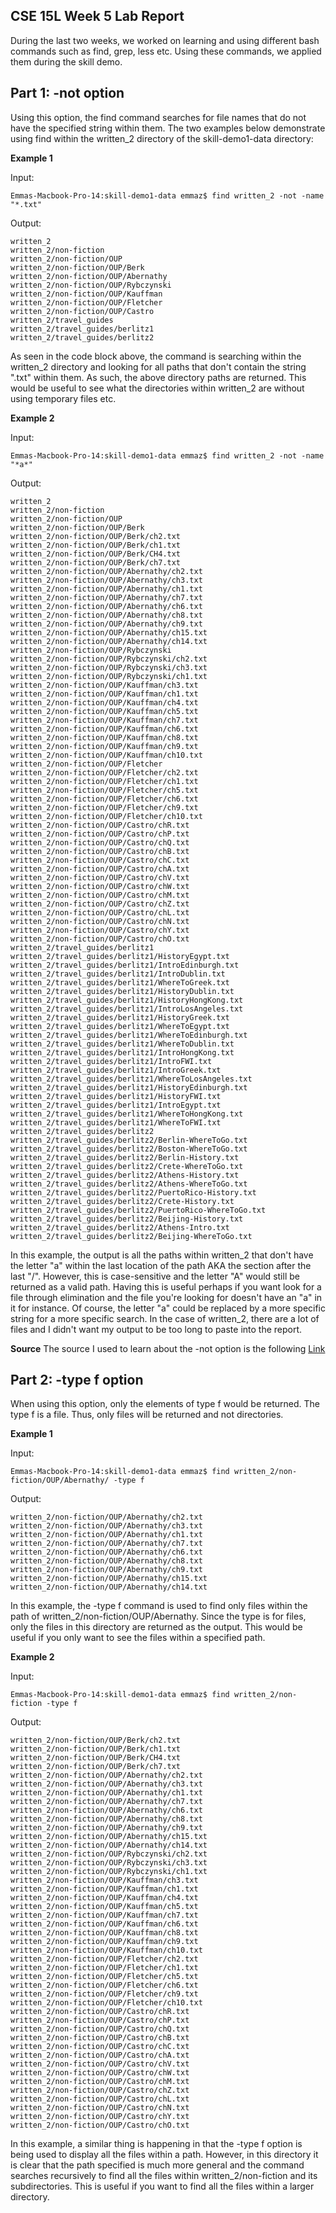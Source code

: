 CSE 15L Week 5 Lab Report
---
During the last two weeks, we worked on learning and using different bash commands such as find, grep, less etc. Using these commands, we applied them during the skill demo.

Part 1: -not option
 ---
Using this option, the find command searches for file names that do not have the specified string within them. The two examples below demonstrate using find within the written_2 directory of the skill-demo1-data directory:

**Example 1**

Input:

`Emmas-Macbook-Pro-14:skill-demo1-data emmaz$ find written_2 -not -name "*.txt"`

Output:
```
written_2
written_2/non-fiction
written_2/non-fiction/OUP
written_2/non-fiction/OUP/Berk
written_2/non-fiction/OUP/Abernathy
written_2/non-fiction/OUP/Rybczynski
written_2/non-fiction/OUP/Kauffman
written_2/non-fiction/OUP/Fletcher
written_2/non-fiction/OUP/Castro
written_2/travel_guides
written_2/travel_guides/berlitz1
written_2/travel_guides/berlitz2
```

As seen in the code block above, the command is searching within the written_2 directory and looking for all paths that don't contain the string ".txt" within them. As such, the above directory paths are returned. This would be useful to see what the directories within written_2 are without using temporary files etc. 

**Example 2**

Input: 

`Emmas-Macbook-Pro-14:skill-demo1-data emmaz$ find written_2 -not -name "*a*"`

Output:
```
written_2
written_2/non-fiction
written_2/non-fiction/OUP
written_2/non-fiction/OUP/Berk
written_2/non-fiction/OUP/Berk/ch2.txt
written_2/non-fiction/OUP/Berk/ch1.txt
written_2/non-fiction/OUP/Berk/CH4.txt
written_2/non-fiction/OUP/Berk/ch7.txt
written_2/non-fiction/OUP/Abernathy/ch2.txt
written_2/non-fiction/OUP/Abernathy/ch3.txt
written_2/non-fiction/OUP/Abernathy/ch1.txt
written_2/non-fiction/OUP/Abernathy/ch7.txt
written_2/non-fiction/OUP/Abernathy/ch6.txt
written_2/non-fiction/OUP/Abernathy/ch8.txt
written_2/non-fiction/OUP/Abernathy/ch9.txt
written_2/non-fiction/OUP/Abernathy/ch15.txt
written_2/non-fiction/OUP/Abernathy/ch14.txt
written_2/non-fiction/OUP/Rybczynski
written_2/non-fiction/OUP/Rybczynski/ch2.txt
written_2/non-fiction/OUP/Rybczynski/ch3.txt
written_2/non-fiction/OUP/Rybczynski/ch1.txt
written_2/non-fiction/OUP/Kauffman/ch3.txt
written_2/non-fiction/OUP/Kauffman/ch1.txt
written_2/non-fiction/OUP/Kauffman/ch4.txt
written_2/non-fiction/OUP/Kauffman/ch5.txt
written_2/non-fiction/OUP/Kauffman/ch7.txt
written_2/non-fiction/OUP/Kauffman/ch6.txt
written_2/non-fiction/OUP/Kauffman/ch8.txt
written_2/non-fiction/OUP/Kauffman/ch9.txt
written_2/non-fiction/OUP/Kauffman/ch10.txt
written_2/non-fiction/OUP/Fletcher
written_2/non-fiction/OUP/Fletcher/ch2.txt
written_2/non-fiction/OUP/Fletcher/ch1.txt
written_2/non-fiction/OUP/Fletcher/ch5.txt
written_2/non-fiction/OUP/Fletcher/ch6.txt
written_2/non-fiction/OUP/Fletcher/ch9.txt
written_2/non-fiction/OUP/Fletcher/ch10.txt
written_2/non-fiction/OUP/Castro/chR.txt
written_2/non-fiction/OUP/Castro/chP.txt
written_2/non-fiction/OUP/Castro/chQ.txt
written_2/non-fiction/OUP/Castro/chB.txt
written_2/non-fiction/OUP/Castro/chC.txt
written_2/non-fiction/OUP/Castro/chA.txt
written_2/non-fiction/OUP/Castro/chV.txt
written_2/non-fiction/OUP/Castro/chW.txt
written_2/non-fiction/OUP/Castro/chM.txt
written_2/non-fiction/OUP/Castro/chZ.txt
written_2/non-fiction/OUP/Castro/chL.txt
written_2/non-fiction/OUP/Castro/chN.txt
written_2/non-fiction/OUP/Castro/chY.txt
written_2/non-fiction/OUP/Castro/chO.txt
written_2/travel_guides/berlitz1
written_2/travel_guides/berlitz1/HistoryEgypt.txt
written_2/travel_guides/berlitz1/IntroEdinburgh.txt
written_2/travel_guides/berlitz1/IntroDublin.txt
written_2/travel_guides/berlitz1/WhereToGreek.txt
written_2/travel_guides/berlitz1/HistoryDublin.txt
written_2/travel_guides/berlitz1/HistoryHongKong.txt
written_2/travel_guides/berlitz1/IntroLosAngeles.txt
written_2/travel_guides/berlitz1/HistoryGreek.txt
written_2/travel_guides/berlitz1/WhereToEgypt.txt
written_2/travel_guides/berlitz1/WhereToEdinburgh.txt
written_2/travel_guides/berlitz1/WhereToDublin.txt
written_2/travel_guides/berlitz1/IntroHongKong.txt
written_2/travel_guides/berlitz1/IntroFWI.txt
written_2/travel_guides/berlitz1/IntroGreek.txt
written_2/travel_guides/berlitz1/WhereToLosAngeles.txt
written_2/travel_guides/berlitz1/HistoryEdinburgh.txt
written_2/travel_guides/berlitz1/HistoryFWI.txt
written_2/travel_guides/berlitz1/IntroEgypt.txt
written_2/travel_guides/berlitz1/WhereToHongKong.txt
written_2/travel_guides/berlitz1/WhereToFWI.txt
written_2/travel_guides/berlitz2
written_2/travel_guides/berlitz2/Berlin-WhereToGo.txt
written_2/travel_guides/berlitz2/Boston-WhereToGo.txt
written_2/travel_guides/berlitz2/Berlin-History.txt
written_2/travel_guides/berlitz2/Crete-WhereToGo.txt
written_2/travel_guides/berlitz2/Athens-History.txt
written_2/travel_guides/berlitz2/Athens-WhereToGo.txt
written_2/travel_guides/berlitz2/PuertoRico-History.txt
written_2/travel_guides/berlitz2/Crete-History.txt
written_2/travel_guides/berlitz2/PuertoRico-WhereToGo.txt
written_2/travel_guides/berlitz2/Beijing-History.txt
written_2/travel_guides/berlitz2/Athens-Intro.txt
written_2/travel_guides/berlitz2/Beijing-WhereToGo.txt
```

In this example, the output is all the paths within written_2 that don't have the letter "a" within the last location of the path AKA the section after the last "/". However, this is case-sensitive and the letter "A" would still be returned as a valid path. Having this is useful perhaps if you want look for a file through elimination and the file you're looking for doesn't have an "a" in it for instance. Of course, the letter "a" could be replaced by a more specific string for a more specific search. In the case of written_2, there are a lot of files and I didn't want my output to be too long to paste into the report.

**Source**
The source I used to learn about the -not option is the following [Link](https://math2001.github.io/article/bashs-find-command/)


Part 2: -type f option
 ---
 When using this option, only the elements of type f would be returned. The type f is a file. Thus, only files will be returned and not directories.
 
**Example 1**

Input: 

`Emmas-Macbook-Pro-14:skill-demo1-data emmaz$ find written_2/non-fiction/OUP/Abernathy/ -type f`

Output:
```
written_2/non-fiction/OUP/Abernathy/ch2.txt
written_2/non-fiction/OUP/Abernathy/ch3.txt
written_2/non-fiction/OUP/Abernathy/ch1.txt
written_2/non-fiction/OUP/Abernathy/ch7.txt
written_2/non-fiction/OUP/Abernathy/ch6.txt
written_2/non-fiction/OUP/Abernathy/ch8.txt
written_2/non-fiction/OUP/Abernathy/ch9.txt
written_2/non-fiction/OUP/Abernathy/ch15.txt
written_2/non-fiction/OUP/Abernathy/ch14.txt
```

In this example, the -type f command is used to find only files within the path of written_2/non-fiction/OUP/Abernathy. Since the type is for files, only the files in this directory are returned as the output. This would be useful if you only want to see the files within a specified path.

**Example 2**

Input: 

`Emmas-Macbook-Pro-14:skill-demo1-data emmaz$ find written_2/non-fiction -type f`

Output:
```
written_2/non-fiction/OUP/Berk/ch2.txt
written_2/non-fiction/OUP/Berk/ch1.txt
written_2/non-fiction/OUP/Berk/CH4.txt
written_2/non-fiction/OUP/Berk/ch7.txt
written_2/non-fiction/OUP/Abernathy/ch2.txt
written_2/non-fiction/OUP/Abernathy/ch3.txt
written_2/non-fiction/OUP/Abernathy/ch1.txt
written_2/non-fiction/OUP/Abernathy/ch7.txt
written_2/non-fiction/OUP/Abernathy/ch6.txt
written_2/non-fiction/OUP/Abernathy/ch8.txt
written_2/non-fiction/OUP/Abernathy/ch9.txt
written_2/non-fiction/OUP/Abernathy/ch15.txt
written_2/non-fiction/OUP/Abernathy/ch14.txt
written_2/non-fiction/OUP/Rybczynski/ch2.txt
written_2/non-fiction/OUP/Rybczynski/ch3.txt
written_2/non-fiction/OUP/Rybczynski/ch1.txt
written_2/non-fiction/OUP/Kauffman/ch3.txt
written_2/non-fiction/OUP/Kauffman/ch1.txt
written_2/non-fiction/OUP/Kauffman/ch4.txt
written_2/non-fiction/OUP/Kauffman/ch5.txt
written_2/non-fiction/OUP/Kauffman/ch7.txt
written_2/non-fiction/OUP/Kauffman/ch6.txt
written_2/non-fiction/OUP/Kauffman/ch8.txt
written_2/non-fiction/OUP/Kauffman/ch9.txt
written_2/non-fiction/OUP/Kauffman/ch10.txt
written_2/non-fiction/OUP/Fletcher/ch2.txt
written_2/non-fiction/OUP/Fletcher/ch1.txt
written_2/non-fiction/OUP/Fletcher/ch5.txt
written_2/non-fiction/OUP/Fletcher/ch6.txt
written_2/non-fiction/OUP/Fletcher/ch9.txt
written_2/non-fiction/OUP/Fletcher/ch10.txt
written_2/non-fiction/OUP/Castro/chR.txt
written_2/non-fiction/OUP/Castro/chP.txt
written_2/non-fiction/OUP/Castro/chQ.txt
written_2/non-fiction/OUP/Castro/chB.txt
written_2/non-fiction/OUP/Castro/chC.txt
written_2/non-fiction/OUP/Castro/chA.txt
written_2/non-fiction/OUP/Castro/chV.txt
written_2/non-fiction/OUP/Castro/chW.txt
written_2/non-fiction/OUP/Castro/chM.txt
written_2/non-fiction/OUP/Castro/chZ.txt
written_2/non-fiction/OUP/Castro/chL.txt
written_2/non-fiction/OUP/Castro/chN.txt
written_2/non-fiction/OUP/Castro/chY.txt
written_2/non-fiction/OUP/Castro/chO.txt
```
In this example, a similar thing is happening in that the -type f option is being used to display all the files within a path. However, in this directory it is clear that the path specified is much more general and the command searches recursively to find all the files within written_2/non-fiction and its subdirectories. This is useful if you want to find all the files within a larger directory.
